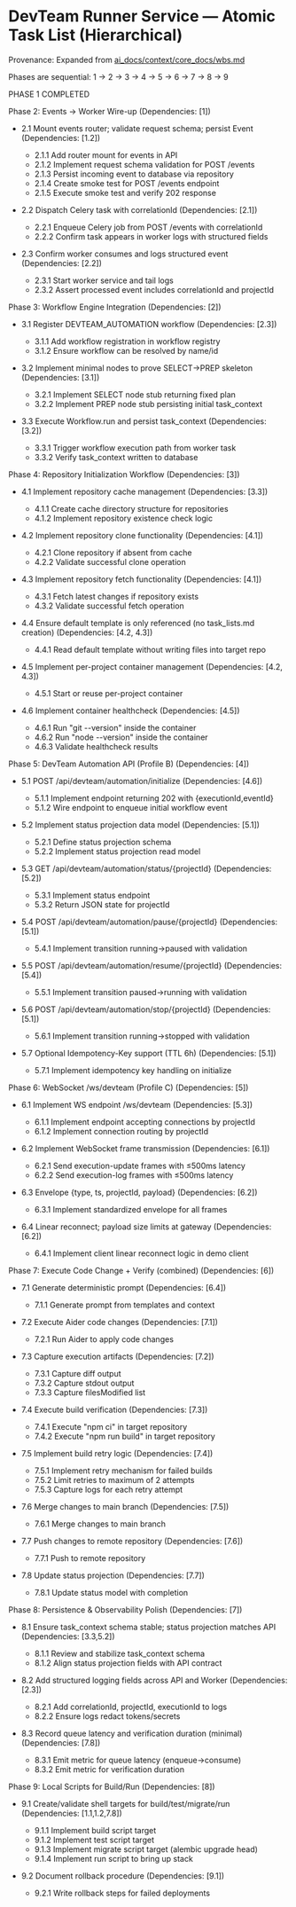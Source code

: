 # DevTeam Runner Service — Atomic Task List (Hierarchical)

Provenance: Expanded from [ai_docs/context/core_docs/wbs.md](ai_docs/context/core_docs/wbs.md)

Phases are sequential: 1 → 2 → 3 → 4 → 5 → 6 → 7 → 8 → 9

<!-- Phase 1: Foundations & Ops Validation (Dependencies: [])

- 1.1 Compose up/down scripts verified (Dependencies: [])
  - 1.1.1 Build images: run "docker compose build"
  - 1.1.2 Start services: run "docker compose up -d api worker redis db"
  - 1.1.3 Verify services: run "docker ps" and confirm api, worker, redis, db are up
  - 1.1.4 Stop services: run "docker compose down -v" and confirm containers removed
  - 1.1.5 Validate outputs of Task 1.1
  - 1.1.6 Verify correctness of Task 1.1 against acceptance criteria
    • <criterion 1: Docker services start within ≤10s (p95) [source: PRD]>
    • <criterion 2: All required services (api, worker, redis, db) are running and healthy [source: PRD]>
    • <criterion 3: Container cleanup completes within ≤60s after docker compose down [source: PRD]>
    • <criterion 4: Service availability meets 99.9% uptime target during operation [source: PRD]>
  - 1.1.7 Document results of Task 1.1 in [ai_docs/tasks/task_outcomes.md](ai_docs/tasks/task_outcomes.md)

- 1.2 Run Alembic migrations (Dependencies: [1.1])
  - 1.2.1 Start database service: run "cd docker && ./start.sh"
  - 1.2.2 Run migrations: execute "alembic upgrade head" inside API container
  - 1.2.3 Verify migration: confirm alembic version table and head applied

- 1.3 Validate dependency tools available in containers (Dependencies: [1.1])
  - 1.3.1 Check git: run "git --version" inside API container
  - 1.3.2 Check node: run "npm --version" or "node --version" inside API container
  - 1.3.3 Check aider: run "aider --version" inside API container (or document absence) -->
PHASE 1 COMPLETED

Phase 2: Events → Worker Wire-up (Dependencies: [1])

- 2.1 Mount events router; validate request schema; persist Event (Dependencies: [1.2])
  - 2.1.1 Add router mount for events in API
  - 2.1.2 Implement request schema validation for POST /events
  - 2.1.3 Persist incoming event to database via repository
  - 2.1.4 Create smoke test for POST /events endpoint
  - 2.1.5 Execute smoke test and verify 202 response

- 2.2 Dispatch Celery task with correlationId (Dependencies: [2.1])
  - 2.2.1 Enqueue Celery job from POST /events with correlationId
  - 2.2.2 Confirm task appears in worker logs with structured fields

- 2.3 Confirm worker consumes and logs structured event (Dependencies: [2.2])
  - 2.3.1 Start worker service and tail logs
  - 2.3.2 Assert processed event includes correlationId and projectId


Phase 3: Workflow Engine Integration (Dependencies: [2])
- 3.1 Register DEVTEAM_AUTOMATION workflow (Dependencies: [2.3])
  - 3.1.1 Add workflow registration in workflow registry
  - 3.1.2 Ensure workflow can be resolved by name/id

- 3.2 Implement minimal nodes to prove SELECT→PREP skeleton (Dependencies: [3.1])
  - 3.2.1 Implement SELECT node stub returning fixed plan
  - 3.2.2 Implement PREP node stub persisting initial task_context

- 3.3 Execute Workflow.run and persist task_context (Dependencies: [3.2])
  - 3.3.1 Trigger workflow execution path from worker task
  - 3.3.2 Verify task_context written to database

Phase 4: Repository Initialization Workflow (Dependencies: [3])
- 4.1 Implement repository cache management (Dependencies: [3.3])
  - 4.1.1 Create cache directory structure for repositories
  - 4.1.2 Implement repository existence check logic

- 4.2 Implement repository clone functionality (Dependencies: [4.1])
  - 4.2.1 Clone repository if absent from cache
  - 4.2.2 Validate successful clone operation

- 4.3 Implement repository fetch functionality (Dependencies: [4.1])
  - 4.3.1 Fetch latest changes if repository exists
  - 4.3.2 Validate successful fetch operation

- 4.4 Ensure default template is only referenced (no task_lists.md creation) (Dependencies: [4.2, 4.3])
  - 4.4.1 Read default template without writing files into target repo

- 4.5 Implement per-project container management (Dependencies: [4.2, 4.3])
  - 4.5.1 Start or reuse per-project container

- 4.6 Implement container healthcheck (Dependencies: [4.5])
  - 4.6.1 Run "git --version" inside the container
  - 4.6.2 Run "node --version" inside the container
  - 4.6.3 Validate healthcheck results

Phase 5: DevTeam Automation API (Profile B) (Dependencies: [4])
- 5.1 POST /api/devteam/automation/initialize (Dependencies: [4.6])
  - 5.1.1 Implement endpoint returning 202 with {executionId,eventId}
  - 5.1.2 Wire endpoint to enqueue initial workflow event

- 5.2 Implement status projection data model (Dependencies: [5.1])
  - 5.2.1 Define status projection schema
  - 5.2.2 Implement status projection read model

- 5.3 GET /api/devteam/automation/status/{projectId} (Dependencies: [5.2])
  - 5.3.1 Implement status endpoint
  - 5.3.2 Return JSON state for projectId

- 5.4 POST /api/devteam/automation/pause/{projectId} (Dependencies: [5.1])
  - 5.4.1 Implement transition running→paused with validation

- 5.5 POST /api/devteam/automation/resume/{projectId} (Dependencies: [5.4])
  - 5.5.1 Implement transition paused→running with validation

- 5.6 POST /api/devteam/automation/stop/{projectId} (Dependencies: [5.1])
  - 5.6.1 Implement transition running→stopped with validation

- 5.7 Optional Idempotency-Key support (TTL 6h) (Dependencies: [5.1])
  - 5.7.1 Implement idempotency key handling on initialize

Phase 6: WebSocket /ws/devteam (Profile C) (Dependencies: [5])

- 6.1 Implement WS endpoint /ws/devteam (Dependencies: [5.3])
  - 6.1.1 Implement endpoint accepting connections by projectId
  - 6.1.2 Implement connection routing by projectId

- 6.2 Implement WebSocket frame transmission (Dependencies: [6.1])
  - 6.2.1 Send execution-update frames with ≤500ms latency
  - 6.2.2 Send execution-log frames with ≤500ms latency

- 6.3 Envelope {type, ts, projectId, payload} (Dependencies: [6.2])
  - 6.3.1 Implement standardized envelope for all frames

- 6.4 Linear reconnect; payload size limits at gateway (Dependencies: [6.2])
  - 6.4.1 Implement client linear reconnect logic in demo client

Phase 7: Execute Code Change + Verify (combined) (Dependencies: [6])

- 7.1 Generate deterministic prompt (Dependencies: [6.4])
  - 7.1.1 Generate prompt from templates and context

- 7.2 Execute Aider code changes (Dependencies: [7.1])
  - 7.2.1 Run Aider to apply code changes

- 7.3 Capture execution artifacts (Dependencies: [7.2])
  - 7.3.1 Capture diff output
  - 7.3.2 Capture stdout output
  - 7.3.3 Capture filesModified list

- 7.4 Execute build verification (Dependencies: [7.3])
  - 7.4.1 Execute "npm ci" in target repository
  - 7.4.2 Execute "npm run build" in target repository

- 7.5 Implement build retry logic (Dependencies: [7.4])
  - 7.5.1 Implement retry mechanism for failed builds
  - 7.5.2 Limit retries to maximum of 2 attempts
  - 7.5.3 Capture logs for each retry attempt

- 7.6 Merge changes to main branch (Dependencies: [7.5])
  - 7.6.1 Merge changes to main branch

- 7.7 Push changes to remote repository (Dependencies: [7.6])
  - 7.7.1 Push to remote repository

- 7.8 Update status projection (Dependencies: [7.7])
  - 7.8.1 Update status model with completion

Phase 8: Persistence & Observability Polish (Dependencies: [7])

- 8.1 Ensure task_context schema stable; status projection matches API (Dependencies: [3.3,5.2])
  - 8.1.1 Review and stabilize task_context schema
  - 8.1.2 Align status projection fields with API contract

- 8.2 Add structured logging fields across API and Worker (Dependencies: [2.3])
  - 8.2.1 Add correlationId, projectId, executionId to logs
  - 8.2.2 Ensure logs redact tokens/secrets

- 8.3 Record queue latency and verification duration (minimal) (Dependencies: [7.8])
  - 8.3.1 Emit metric for queue latency (enqueue→consume)
  - 8.3.2 Emit metric for verification duration

Phase 9: Local Scripts for Build/Run (Dependencies: [8])

- 9.1 Create/validate shell targets for build/test/migrate/run (Dependencies: [1.1,1.2,7.8])
  - 9.1.1 Implement build script target
  - 9.1.2 Implement test script target
  - 9.1.3 Implement migrate script target (alembic upgrade head)
  - 9.1.4 Implement run script to bring up stack

- 9.2 Document rollback procedure (Dependencies: [9.1])
  - 9.2.1 Write rollback steps for failed deployments